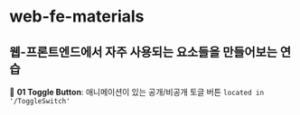 # web-fe-materials

## 웹-프론트엔드에서 자주 사용되는 요소들을 만들어보는 연습

📔 **01 Toggle Button**: 애니메이션이 있는 공개/비공개 토글 버튼 `located in '/ToggleSwitch'`
